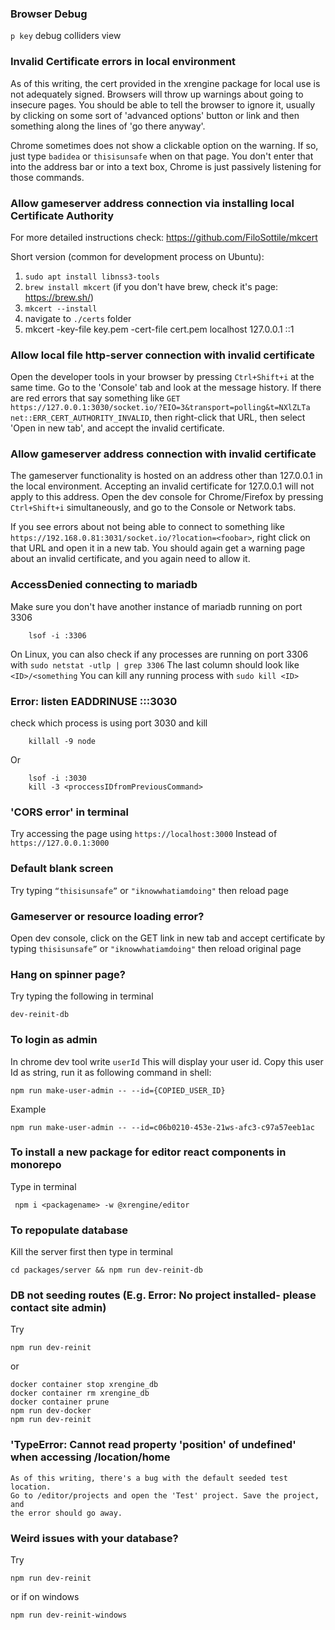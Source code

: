 ### Browser Debug

```p key``` debug colliders view

### Invalid Certificate errors in local environment

As of this writing, the cert provided in the xrengine package for local use
is not adequately signed. Browsers will throw up warnings about going to insecure pages.
You should be able to tell the browser to ignore it, usually by clicking on some sort
of 'advanced options' button or link and then something along the lines of 'go there anyway'.

Chrome sometimes does not show a clickable option on the warning. If so, just
type ```badidea``` or ```thisisunsafe``` when on that page. You don't enter that into the
address bar or into a text box, Chrome is just passively listening for those commands.

### Allow gameserver address connection via installing local Certificate Authority
For more detailed instructions check: https://github.com/FiloSottile/mkcert

Short version (common for development process on Ubuntu):
1. `sudo apt install libnss3-tools`
2. `brew install mkcert` (if you don't have brew, check it's page: https://brew.sh/)
3. `mkcert --install`
4. navigate to `./certs` folder
5. mkcert -key-file key.pem -cert-file cert.pem localhost 127.0.0.1 ::1

### Allow local file http-server connection with invalid certificate

Open the developer tools in your browser by pressing ```Ctrl+Shift+i``` at the same time. Go to the 'Console'
tab and look at the message history. If there are red errors that say something like
```GET https://127.0.0.1:3030/socket.io/?EIO=3&transport=polling&t=NXlZLTa net::ERR_CERT_AUTHORITY_INVALID```,
then right-click that URL, then select 'Open in new tab', and accept the invalid certificate.

### Allow gameserver address connection with invalid certificate

The gameserver functionality is hosted on an address other than 127.0.0.1 in the local
environment. Accepting an invalid certificate for 127.0.0.1 will not apply to this address.
Open the dev console for Chrome/Firefox by pressing ```Ctrl+Shift+i``` simultaneously, and
go to the Console or Network tabs. 

If you see errors about not being able to connect to
something like ```https://192.168.0.81:3031/socket.io/?location=<foobar>```, right click on
that URL and open it in a new tab. You should again get a warning page about an invalid
certificate, and you again need to allow it.  

### AccessDenied connecting to mariadb

Make sure you don't have another instance of mariadb running on port 3306
```
    lsof -i :3306
```

On Linux, you can also check if any processes are running on port 3306 with
```sudo netstat -utlp | grep 3306```
The last column should look like ```<ID>/<something```
You can kill any running process with ```sudo kill <ID>```

### Error: listen EADDRINUSE :::3030

check which process is using port 3030 and kill
```
    killall -9 node 
```

Or

```
    lsof -i :3030
	kill -3 <proccessIDfromPreviousCommand>
```


### 'CORS error' in terminal
   
   Try accessing the page using ```https://localhost:3000``` Instead of ```https://127.0.0.1:3000```
   
  
### Default blank screen

   Try typing ```“thisisunsafe”``` or ```"iknowwhatiamdoing"``` then reload page
   
   
### Gameserver or resource loading error?
    
  Open dev console, click on the GET link in new tab and  accept certificate by typing ```thisisunsafe”``` or ```"iknowwhatiamdoing"``` then reload original page

### Hang on spinner page?
   
   Try typing the following in terminal
    
    dev-reinit-db
    
### To login as admin

  In chrome dev tool write ```userId``` This will display your user id. Copy this user Id as string, run it as following command in shell:
    
    npm run make-user-admin -- --id={COPIED_USER_ID}
 
  Example
  
    npm run make-user-admin -- --id=c06b0210-453e-21ws-afc3-c97a57eeb1ac
    
### To install a new package for editor react components in monorepo
    
   Type in terminal
   
     npm i <packagename> -w @xrengine/editor
     
### To repopulate database

   Kill the server first then type in terminal 
   
    cd packages/server && npm run dev-reinit-db
    
### DB not seeding routes (E.g. Error: No project installed- please contact site admin)
 
 Try
 
    npm run dev-reinit 
 or
 
    docker container stop xrengine_db
    docker container rm xrengine_db
    docker container prune
    npm run dev-docker
    npm run dev-reinit
    
### 'TypeError: Cannot read property 'position' of undefined' when accessing /location/home
    As of this writing, there's a bug with the default seeded test location.
    Go to /editor/projects and open the 'Test' project. Save the project, and
    the error should go away.

### Weird issues with your database?
Try
```
npm run dev-reinit
```
or if on windows
```
npm run dev-reinit-windows
```

